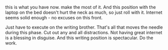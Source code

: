 this is what you have now. make the most of it.
And this position with the laptop on the bed doesn't hurt the neck as much, so just roll with it. Internet seems solid enough - no excuses on this front.

Just have to execute on the writing brother. That's all that moves the needle during this phase. Cut out any and all distractions. Not having great internet is a blessing in disguise. And this writing position is spectacular. Do the work.